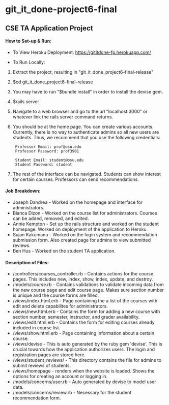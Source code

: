 # git_it_done-project6-final

## CSE TA Application Project

#### How to Set-up & Run:
- To View Heroku Deployment:  https://gititdone-fp.herokuapp.com/

- To Run Locally:
1. Extract the project, resulting in "git_it_done_project6-final-release"
2. $cd git_it_done_project6-final-release
4. You may have to run "$bundle install" in order to install the devise gem.
5. $rails server
6. Navigate to a web browser and go to the url "localhost:3000" or whatever link the rails server command returns.
7. You should be at the home page. You can create various accounts. Currently, there is no way to authenticate admins so all new users are students. Thus, we recommend that you use the following credentials:
        
        Professor Email: prof@osu.edu
        Professor Password: prof3901
        
        Student Email: student@osu.edu
        Student Password: student
7. The rest of the interface can be navigated. Students can show interest for certain courses. Professors can send recommendations.

#### Job Breakdown:
- Joseph Dandrea - Worked on the homepage and interface for administrators.
- Bianca Dizon - Worked on the course list for administrators. Courses can be added, removed, and edited.
- Annie Kempton - Set up the rails structure and worked on the student homepage. Worked on deployment of the application to Heroku.
- Sujan Kakumanu - Worked on the login system and recommendation submission form. Also created page for admins to view submitted reviews.
- Ben Hus - Worked on the student TA application. 

#### Description of Files:
- /controllers/courses_controller.rb - Contains actions for the course pages. This includes new, index, show, index, update, and destroy.
- /models/course.rb - Contains validations to validate incoming data from the new course page and edit course page. Makes sure section  number is unique and the course forms are filled.
- /views/index.html.erb - Page containing the a list of the courses with edit and delete capabilites for administrators. 
- /views/new.html.erb - Contains the form for adding a new course with section number, semester, instructor, and grader availability.
- /views/edit.html.erb - Contains the form for editing courses already included in course list.
- /views/show.html.erb - Page containing information about a certain course.
- /views/devise - This is auto generated by the ruby gem 'devise'. This is crucial towards how the application authorizes users. The login and registration pages are stored here.
- /views/student_reviews/ - This directory contains the file for admins to submit reviews of students.
- /views/homepage - renders when the website is loaded. Shows the options for creating an account or logging in.
- /models/concerns/user.rb - Auto generated by devise to model user data.
- /models/concerns/review.rb - Necessary for the student recommendation form.


